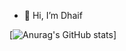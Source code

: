 - 👋 Hi, I’m Dhaif



[![Anurag's GitHub stats](https://github-readme-stats.vercel.app/api?username=DevDhaif&count_private=true)]
